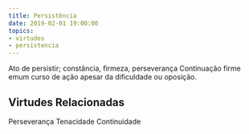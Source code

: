 ```yaml
---
title: Persistência
date: 2019-02-01 19:00:00
topics: 
- virtudes
- persistencia
---
```


Ato de persistir; constância, firmeza, perseverança
Continuação firme emum curso de ação apesar da dificuldade ou oposição.

## Virtudes Relacionadas
Perseverança
Tenacidade
Continuidade

